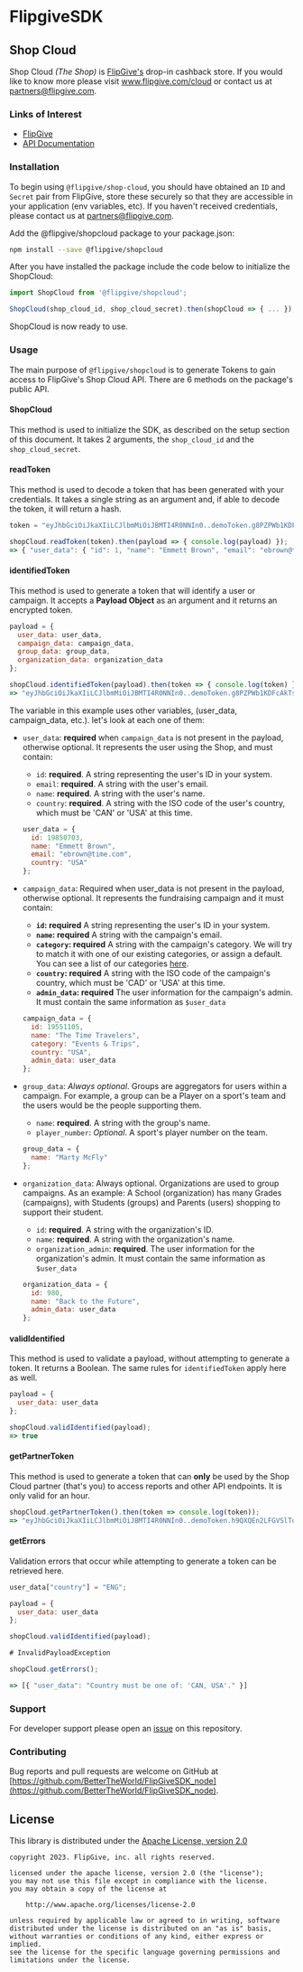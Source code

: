 # FlipgiveSDK

## Shop Cloud

Shop Cloud _(The Shop)_ is [FlipGive's](https://www.flipgive.com) drop-in cashback store. If you would like to know more please visit www.flipgive.com/cloud or contact us at partners@flipgive.com.

### Links of Interest

- [FlipGive](https://www.flipgive.com)
- [API Documentation](https://docs.flipgive.com)

### Installation

To begin using `@flipgive/shop-cloud`, you should have obtained an `ID` and `Secret` pair from FlipGive, store these securely so that they are accessible in your application (env variables, etc). If you haven't received credentials, please contact us at partners@flipgive.com.

Add the @flipgive/shopcloud package to your package.json:

```bash
npm install --save @flipgive/shopcloud
```

After you have installed the package include the code below to initialize the ShopCloud:

```javascript
import ShopCloud from '@flipgive/shopcloud';

ShopCloud(shop_cloud_id, shop_cloud_secret).then(shopCloud => { ... });
```

ShopCloud is now ready to use.

### Usage

The main purpose of `@flipgive/shopcloud` is to generate Tokens to gain access to FlipGive's Shop Cloud API. There are 6 methods on the package's public API.

#### ShopCloud
This method is used to initialize the SDK, as described on the setup section of this document. It takes 2 arguments, the `shop_cloud_id` and the `shop_cloud_secret`.

#### readToken
This method is used to decode a token that has been generated with your credentials. It takes a single string as an argument and, if able to decode the token, it will return a hash.

```javascript
token = "eyJhbGciOiJkaXIiLCJlbmMiOiJBMTI4R0NNIn0..demoToken.g8PZPWb1KDFcAkTsufZq0w@A2DE537C";

shopCloud.readToken(token).then(payload => { console.log(payload) });
=> { "user_data": { "id": 1, "name": "Emmett Brown", "email": "ebrown@time.ca", "country": "USA" } }
```

#### identifiedToken
This method is used to generate a token that will identify a user or campaign. It accepts a **Payload Object** as an argument and it returns an encrypted token.

```javascript
payload = {
  user_data: user_data,
  campaign_data: campaign_data,
  group_data: group_data,
  organization_data: organization_data
};

shopCloud.identifiedToken(payload).then(token => { console.log(token) });
=> "eyJhbGciOiJkaXIiLCJlbmMiOiJBMTI4R0NNIn0..demoToken.g8PZPWb1KDFcAkTsufZq0w@A2DE537C"
```

The variable in this example uses other variables, (user_data, campaign_data, etc.). let's look at each one of them:

- `user_data`: **required** when `campaign_data` is not present in the payload, otherwise optional. It represents the user using the Shop, and must contain:
  - `id`: **required**. A string representing the user's ID in your system.
  - `email`: **required**. A string with the user's email.
  - `name`: **required**. A string with the user's name.
  - `country`: **required**. A string with the ISO code of the user's country, which must be 'CAN' or 'USA' at this time.

  ```javascript
  user_data = {
    id: 19850703,
    name: "Emmett Brown",
    email: "ebrown@time.com",
    country: "USA"
  };
  ```

- `campaign_data`: Required when user_data is not present in the payload, otherwise optional. It represents the fundraising campaign and it must contain:

  - **`id`: required** A string representing the user's ID in your system.
  - **`name`: required** A string  with the campaign's email.
  - **`category`: required** A string  with the campaign's category. We will try to match it with one of our existing categories, or assign a default. You can see a list of our categories [here](https://github.com/BetterTheWorld/FlipGiveSDK_PHP/blob/main/categories.txt).
  - **`country`: required** A string  with the ISO code of the campaign's country, which must be 'CAD' or 'USA' at this time.
  - **`admin_data`: required** The user information for the campaign's admin. It must contain the same information as `$user_data`

  ```javascript
  campaign_data = {
    id: 19551105,
    name: "The Time Travelers",
    category: "Events & Trips",
    country: "USA",
    admin_data: user_data
  };
  ```

- `group_data`: *Always optional*. Groups are aggregators for users within a campaign. For example, a group can be a Player on a sport's team and the users would be the people supporting them.
  - `name`: **required**. A string with the group's name.
  - `player_number`: *Optional*. A sport's player number on the team.

  ```javascript
  group_data = {
    name: "Marty McFly"
  };
  ```

- `organization_data`: Always optional. Organizations are used to group campaigns. As an example: A School (organization) has many Grades (campaigns), with Students (groups) and Parents (users) shopping to support their student.
  - `id`: **required**. A string with the organization's ID.
  - `name`: **required**. A string with the organization's name.
  - `organization_admin`: **required**. The user information for the organization's admin. It must contain the same information as `$user_data`

  ```javascript
  organization_data = {
    id: 980,
    name: "Back to the Future",
    admin_data: user_data
  };
  ```

#### validIdentified
This method is used to validate a payload, without attempting to generate a token. It returns a Boolean. The same rules for `identifiedToken` apply here as well.

```javascript
payload = {
  user_data: user_data
};

shopCloud.validIdentified(payload);
=> true
```

#### getPartnerToken
This method is used to generate a token that can **only** be used by the Shop Cloud partner (that's you) to access reports and other API endpoints. It is only valid for an hour.

```javascript
shopCloud.getPartnerToken().then(token => console.log(token));
=> "eyJhbGciOiJkaXIiLCJlbmMiOiJBMTI4R0NNIn0..demoToken.h9QXQEn2LFGVSlTdiGXW1e@A2DE537C"
```

#### getErrors
Validation errors that occur while attempting to generate a token can be retrieved here.

```javascript
user_data["country"] = "ENG";

payload = {
  user_data: user_data
};

shopCloud.validIdentified(payload);

# InvalidPayloadException

shopCloud.getErrors();

=> [{ "user_data": "Country must be one of: 'CAN, USA'." }]
```

### Support

For developer support please open an [issue](https://github.com/BetterTheWorld/FlipGiveSDK_node/issues) on this repository.

### Contributing

Bug reports and pull requests are welcome on GitHub at [https://github.com/BetterTheWorld/FlipGiveSDK_node](https://github.com/BetterTheWorld/FlipGiveSDK_node).

## License

This library is distributed under the
[Apache License, version 2.0](http://www.apache.org/licenses/LICENSE-2.0.html)

```no-highlight
copyright 2023. FlipGive, inc. all rights reserved.

licensed under the apache license, version 2.0 (the "license");
you may not use this file except in compliance with the license.
you may obtain a copy of the license at

    http://www.apache.org/licenses/license-2.0

unless required by applicable law or agreed to in writing, software
distributed under the license is distributed on an "as is" basis,
without warranties or conditions of any kind, either express or implied.
see the license for the specific language governing permissions and
limitations under the license.
```
